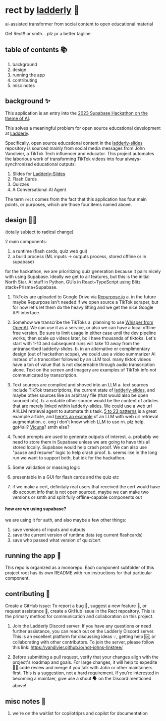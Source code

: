 # rect by [ladderly](https://ladderly.io/) 🚀

ai-assisted transformer from social content to open educational material

Get Rect!! or smth... plz pr a better tagline

## table of contents 📚

1. background
2. design
3. running the app
4. contributing
5. misc notes

## background ✨

This application is an entry into the [2023 Supabase Hackathon on the theme of AI](https://supabase.com/blog/launch-week-7-hackathon).

This solves a meaningful problem for open source educational development at [Ladderly](https://ladderly.io/).

Specifically, open source educational content in the [ladderly-slides](https://github.com/Vandivier/ladderly-slides) repository is sourced mainly from social media messages from John Vandivier, a TikTok Tech influencer and educator. This project automates the laborious work of transforming TikTok videos into four always-synchronized educational outputs:

1. Slides for [Ladderly-Slides](https://github.com/Vandivier/ladderly-slides)
2. Flash Cards
3. Quizzes
4. A Conversational AI Agent

The term `rect` comes from the fact that this application has four main points, or purposes, which are those four items named above.

## design 🧑‍🎨

(totally subject to radical change)

2 main components:

1. a runtime (flash cards, quiz web gui)
2. a build process (ML inputs -> outputs process, stored offline or in supabase)

for the hackathon, we are prioritizing quiz generation because it pairs nicely with using Supabase. Ideally we get to all features, but this is the initial North Star. AI stuff in Python, GUIs in React+TypeScript using Blitz stack+Prisma+Supabase.

1. TikToks are uploaded to Google Drive via [Repurpose.io](https://repurpose.io/)
   a. in the future maybe Repurpose isn't needed if we open source a TikTok scraper, but for now let's let them do the heavy lifting and we get the nice Google API interface.

2. Somehow we transcribe the TikToks
   a. planning to use [Whisper from OpenAI](https://www.youtube.com/watch?v=ABFqbY_rmEk). We can use it as a service, or also we can have a local offline free version. Be sure to limit usage in either case until the dev pipeline works, then scale up videos later, bc i have thousands of tiktoks. Let's start with 1-10 and subsequent runs will take 10 away from the untranscribed ladderly-slides.
   b. in an alternative or complimentary design (out of hackathon scope), we could use a video summarizer AI instead of a transcriber followed by an LLM tool. many tiktok videos have a ton of value that is not discernable through audio transcription alone. Text on the screen and imagery are examples of TikTok info not communicated by transcription.

3. Text sources are compiled and shoved into an LLM
   a. text sources include TikTok transcriptions, the current state of [ladderly-slides](https://github.com/Vandivier/ladderly-slides), and maybe other sources like an arbitrary file (that would also be open sourced ofc).
   b. a notable other source would be the content of articles that are merely linked within ladderly-slides. We could use a web url AI/LLM retrieval agent to automate this task. [5 to 23 patterns](https://hackernoon.com/5-to-23-patterns-to-ace-any-coding-interview) is a great example article, and [here's an example](https://huggingface.co/spaces/deepset/retrieval-augmentation-svb) of an LLM with web url retrieval augmentation.
   c. ong i don't know which LLM to use rn. plz help. gpt4all? [Vicuna](https://www.reddit.com/r/ArtificialInteligence/comments/12dpzzb/vicuna_is_the_best_free_llm_right_now_full_pc/)? smth else?

4. Tuned prompts are used to generate outputs of interest.
   a. probably we need to store them in Supabase unless we are going to have this all stored locally. Supabase would help crash proof. We can also use "pause and resume" logic to help crash proof.
   b. seems like in the long run we want to support both, but idk for the hackathon.

5. Some validation or massing logic
6. presentable in a GUI for flash cards and the quiz etc
7. if we make a cert, definitaly real users that received the cert would have db account info that is not open sourced. maybe we can make two versions or smth and split fully offline-capable components out

#### how are we using supabase?

we are using it for auth, and also maybe a few other things:

1. save versions of inputs and outputs
2. save the current version of runtime data (eg current flashcards)
3. save who passed what version of quiz/cert

## running the app 🏃

This repo is organized as a monorepo. Each component subfolder of this project root has its own README with run instructions for that particular component.

## contributing 💖

Create a GitHub issue: To report a bug 🐞, suggest a new feature 🌟, or request assistance 🙋, create a GitHub issue in the Rect repository. This is the primary method for communication and collaboration on this project.

1. Join the Ladderly Discord server: If you have any questions or need further assistance, you can reach out on the Ladderly Discord server. This is an excellent platform for discussing ideas 💡, getting help 🆘, or collaborating with other contributors. To join the server, please follow this link: https://vandivier.github.io/not-johns-linktree/

2. Before submitting a pull request, verify that your changes align with the project's roadmap and goals. For large changes, it will help to expedite 🏎️‍💨 code review and merge if you talk with John or other maintainers first. This is a suggestion, not a hard requirement. If you're interested in becoming a maintaer, give use a shout 🗣️ on the Discord mentioned above!

## misc notes 📝

1. we're on the waitlist for copilot4prs and copilot for documentation
